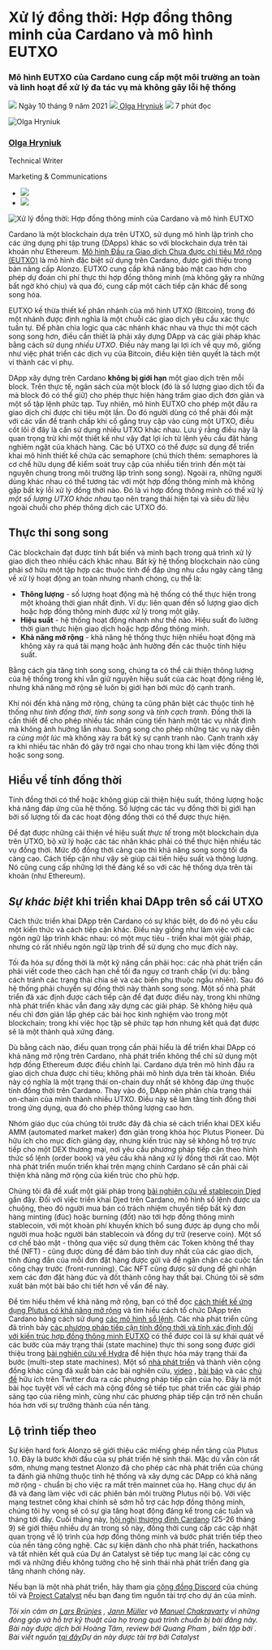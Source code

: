 # Xử lý đồng thời: Hợp đồng thông minh của Cardano và mô hình EUTXO

### **Mô hình EUTXO của Cardano cung cấp một môi trường an toàn và linh hoạt để xử lý đa tác vụ mà không gây lỗi hệ thống**

![](img/2021-09-10-concurrency-and-all-that-cardano-smart-contracts-and-the-eutxo-model.002.png) Ngày 10 tháng 9 năm 2021 ![](img/2021-09-10-concurrency-and-all-that-cardano-smart-contracts-and-the-eutxo-model.002.png)[ Olga Hryniuk](tmp//en/blog/authors/olga-hryniuk/page-1/) ![](img/2021-09-10-concurrency-and-all-that-cardano-smart-contracts-and-the-eutxo-model.003.png) 7 phút đọc

![Olga Hryniuk](img/2021-09-10-concurrency-and-all-that-cardano-smart-contracts-and-the-eutxo-model.004.png)[](tmp//en/blog/authors/olga-hryniuk/page-1/)

### [**Olga Hryniuk**](tmp//en/blog/authors/olga-hryniuk/page-1/)

Technical Writer

Marketing &amp; Communications

- ![](img/2021-09-10-concurrency-and-all-that-cardano-smart-contracts-and-the-eutxo-model.005.png)[](https://www.linkedin.com/in/olga-hryniuk-1094a3160/ "LinkedIn")
- ![](img/2021-09-10-concurrency-and-all-that-cardano-smart-contracts-and-the-eutxo-model.006.png)[](https://github.com/olgahryniuk "GitHub")

![Xử lý đồng thời: Hợp đồng thông minh của Cardano và mô hình EUTXO](img/2021-09-10-concurrency-and-all-that-cardano-smart-contracts-and-the-eutxo-model.007.jpeg)

Cardano là một blockchain dựa trên UTXO, sử dụng mô hình lập trình cho các ứng dụng phi tập trung (DApps) khác so với blockchain dựa trên tài khoản như Ethereum. [Mô hình Đầu ra Giao dịch Chưa được chi tiêu Mở rộng (EUTXO)](https://iohk.io/en/blog/posts/2021/03/11/cardanos-extended-utxo-accounting-model/) là mô hình đặc biệt sử dụng trên Cardano, được giới thiệu trong bản nâng cấp Alonzo. EUTXO cung cấp khả năng bảo mật cao hơn cho phép dự đoán chi phí thực thi hợp đồng thông minh (mà không gây ra những bất ngờ khó chịu) và qua đó, cung cấp một cách tiếp cận khác để song song hóa.

EUTXO kế thừa thiết kế phân nhánh của mô hình UTXO (Bitcoin), trong đó một nhánh được định nghĩa là một chuỗi các giao dịch yêu cầu  xác thực tuần tự. Để phân chia logic qua các nhánh khác nhau và thực thi một cách song song hơn, điều cần thiết là phải xây dựng DApp và các giải pháp khác bằng cách sử dụng *nhiều UTXO*. Điều này mang lại lợi ích về quy mô, giống như việc phát triển các dịch vụ của Bitcoin, điều kiện tiên quyết là tách một ví thành các ví phụ.

DApp xây dựng trên Cardano **không bị giới hạn** một giao dịch trên mỗi block. Trên thực tế, ngân sách của một block (đó là số lượng giao dịch tối đa mà block đó có thể giữ) cho phép thực hiện hàng trăm giao dịch đơn giản và một số tập lệnh phức tạp. Tuy nhiên, mô hình EUTXO cho phép một đầu ra giao dịch chỉ được chi tiêu một lần. Do đó người dùng có thể phải đối mặt với các vấn đề tranh chấp khi cố gắng truy cập vào cùng một UTXO, điều cốt lõi ở đây là cần sử dụng nhiều UTXO khác nhau. Lưu ý rằng điều này là quan trọng trừ khi một thiết kế như vậy đạt lợi ích từ lệnh yêu cầu đặt hàng nghiêm ngặt của khách hàng. Các bộ UTXO có thể được sử dụng để triển khai mô hình thiết kế chứa các semaphore (chú thích thêm: semaphores là cơ chế hữu dụng để kiểm soát truy cập của nhiều tiến trình đến một tài nguyên chung trong môi trường lập trình song song). Ngoài ra, những người dùng khác nhau có thể tương tác với một hợp đồng thông minh mà không gặp bất kỳ lỗi xử lý đồng thời nào. Đó là vì hợp đồng thông minh có thể xử lý *một số lượng UTXO khác nhau* tạo nên trạng thái hiện tại và siêu dữ liệu ngoài chuỗi cho phép thông dịch các UTXO đó.

## **Thực thi song song**

Các blockchain đạt được tính bất biến và minh bạch trong quá trình xử lý giao dịch theo nhiều cách khác nhau. Bất kỳ hệ thống blockchain nào cũng phải sở hữu một tập hợp các thuộc tính để đáp ứng nhu cầu ngày càng tăng về xử lý hoạt động an toàn nhưng nhanh chóng, cụ thể là:

- **Thông lượng** - số lượng hoạt động mà hệ thống có thể thực hiện trong một khoảng thời gian nhất định. Ví dụ: liên quan đến số lượng giao dịch hoặc hợp đồng thông minh được xử lý trong một giây.
- **Hiệu suất** - hệ thống hoạt động nhanh như thế nào. Hiệu suất đo lường thời gian thực hiện giao dịch hoặc hợp đồng thông minh.
- **Khả năng mở rộng** - khả năng hệ thống thực hiện nhiều hoạt động mà không xảy ra quá tải mạng hoặc ảnh hưởng đến các thuộc tính hiệu suất.

Bằng cách gia tăng tính song song, chúng ta có thể cải thiện thông lượng của hệ thống trong khi vẫn giữ nguyên hiệu suất của các hoạt động riêng lẻ, nhưng khả năng mở rộng sẽ luôn bị giới hạn bởi mức độ cạnh tranh.

Khi nói đến khả năng mở rộng, chúng ta cũng phân biệt các thuộc tính hệ thống như *tính đồng thời*, *tính song song* và *tính cạch tranh*. Đồng thời là cần thiết để cho phép nhiều tác nhân cùng tiến hành một tác vụ nhất định mà không ảnh hưởng lẫn nhau. Song song cho phép những tác vụ này diễn ra *cùng một lúc* mà không xảy ra bất kỳ sự cạnh tranh nào. Cạnh tranh xảy ra khi nhiều tác nhân đó gây trở ngại cho nhau trong khi làm việc đồng thời hoặc song song.

## **Hiểu về tính đồng thời**

Tính đồng thời có thể hoặc không giúp cải thiện hiệu suất, thông lượng hoặc khả năng đáp ứng của hệ thống. Số lượng các tác vụ đồng thời bị giới hạn bởi số lượng tối đa các hoạt động đồng thời có thể được thực hiện.

Để đạt được những cải thiện về hiệu suất *thực tế* trong một blockchain dựa trên UTXO, bộ xử lý hoặc các tác nhân khác phải có thể thực hiện nhiều tác vụ đồng thời. Mức độ đồng thời càng cao thì khả năng song song tối đa càng cao. Cách tiếp cận như vậy sẽ giúp cải tiến hiệu suất và thông lượng. Nó cũng cung cấp những lợi thế đáng kể so với các hệ thống dựa trên tài khoản (như Ethereum).

## ***Sự khác biệt* khi triển khai DApp trên sổ cái UTXO**

Cách thức triển khai DApp trên Cardano có sự khác biệt, do đó nó yêu cầu một kiến thức và cách tiếp cận khác. Điều này giống như làm việc với các ngôn ngữ lập trình khác nhau: có một mục tiêu - triển khai một giải pháp, nhưng có rất nhiều ngôn ngữ lập trình để sử dụng cho mục đích này.

Tối đa hóa sự đồng thời là một kỹ năng cần phải học: các nhà phát triển cần phải viết code theo cách hạn chế tối đa nguy cơ tranh chấp (ví dụ: bằng cách tránh các trạng thái chia sẻ và các biến phụ thuộc ngẫu nhiên). Sau đó hệ thống phải chuyển sự đồng thời này thành song song. Một số nhà phát triển đã xác định được cách tiếp cận để đạt được điều này, trong khi những nhà phát triển khác vẫn đang xây dựng các giải pháp. Sẽ không hiệu quả nếu chỉ đơn giản lắp ghép các bài học kinh nghiệm vào trong một blockchain; trong khi việc học tập sẽ phức tạp hơn nhưng kết quả đạt được sẽ là một thành quả xứng đáng.

Dù bằng cách nào, điều quan trọng cần phải hiểu là để triển khai DApp có khả năng mở rộng trên Cardano, nhà phát triển không thể chỉ sử dụng một hợp đồng Ethereum được điều chỉnh lại. Cardano dựa trên mô hình đầu ra giao dịch chưa được chi tiêu; không phải mô hình dựa trên tài khoản. Điều này có nghĩa là một trạng thái on-chain duy nhất sẽ không đáp ứng thuộc tính đồng thời trên Cardano. Thay vào đó, DApp nên phân chia trạng thái on-chain của mình thành nhiều UTXO. Điều này sẽ làm tăng tính đồng thời trong ứng dụng, qua đó cho phép thông lượng cao hơn.

Nhóm giáo dục của chúng tôi trước đây đã chia sẻ cách triển khai DEX kiểu AMM (automated market maker) đơn giản trong khóa học Plutus Pioneer. Dù hữu ích cho mục đích giảng dạy, nhưng kiến trúc này sẽ không hỗ trợ trực tiếp cho một DEX thương mại, nơi yêu cầu phương pháp tiếp cận theo hình thức sổ lệnh (order book) và yêu cầu khả năng xử lý đồng thời rất cao. Một nhà phát triển muốn triển khai trên mạng chính Cardano sẽ cần phải cải thiện khả năng mở rộng của kiến trúc cho phù hợp.

Chúng tôi đã đề xuất một giải pháp trong [bài nghiên cứu về stablecoin Djed](https://iohk.io/en/research/library/papers/djeda-formally-verified-crypto-backed-pegged-algorithmic-stablecoin/) gần đây. Đối với việc triển khai Djed trên Cardano, mô hình sổ lệnh được ưa chuộng, theo đó người mua bán có trách nhiệm chuyển tiếp bất kỳ đơn hàng minting (đúc) hoặc burning (đốt) nào tới hợp đồng thông minh stablecoin, với một khoản phí khuyến khích bổ sung được áp dụng cho mỗi người mua hoặc người bán stablecoin và đồng dự trữ (reserve coin). Một số cơ chế bảo mật - thông qua việc sử dụng thêm các Token không thể thay thế (NFT) - cũng được dùng để đảm bảo tính duy nhất của các giao dịch, tính đúng đắn của mỗi đơn đặt hàng được gửi và để ngăn chặn các cuộc tấn công chạy trước (front-running). Các NFT cũng được sử dụng để ghi nhận xem các đơn đặt hàng đúc và đốt thành công hay thất bại. Chúng tôi sẽ sớm xuất bản một bài báo chi tiết hơn về vấn đề này.

Để tìm hiểu thêm về khả năng mở rộng, bạn có thể đọc [cách thiết kế ứng dụng Plutus có khả năng mở rộng](https://plutus.readthedocs.io/en/latest/plutus/howtos/writing-a-scalable-app.html) và tìm hiểu cách tổ chức DApp trên Cardano bằng cách sử dụng [các mô hình sổ lệnh](https://plutus.readthedocs.io/en/latest/plutus/explanations/order-book-pattern.html). Các nhà phát triển cũng đã trình bày [các phương pháp tiếp cận tính đồng thời và tính xác định đối với kiến trúc hợp đồng thông minh EUTXO](https://medium.com/meld-labs/concurrent-deterministic-batching-on-the-utxo-ledger-99040f809706) có thể được coi là sự khái quát về các bước của máy trạng thái (state machine) thực thi song song được giới thiệu trong [bài nghiên cứu về Hydra](https://iohk.io/en/research/library/papers/hydrafast-isomorphic-state-channels/) để hiện thực hóa máy trạng thái đa bước (multi-step state machines). Một số [nhà phát triển](https://twitter.com/ErgoDex/status/1434241104015151105?s=20) và thành viên cộng đồng khác cũng đã xuất bản các bài nghiên cứu, [video](https://youtube.com/watch?v=TxnvYsBnLjQ) , [bài báo](https://sundaeswap-finance.medium.com/concurrency-state-cardano-c160f8c07575) và các [chủ đề](https://twitter.com/CardanoMaladex/status/1434960813006200835) hữu ích trên Twitter đưa ra các phương pháp tiếp cận của họ. Đây là một bài học tuyệt vời về cách mà cộng đồng sẽ tiếp tục phát triển các giải pháp sáng tạo của riêng mình, cũng như các phương pháp tiếp cận trở nên chuẩn hóa hơn với sự trưởng thành của nền tảng.

## **Lộ trình tiếp theo**

Sự kiện hard fork Alonzo sẽ giới thiệu các miếng ghép nền tảng của Plutus 1.0. Đây là bước khởi đầu của sự phát triển hệ sinh thái. Mặc dù vẫn còn rất sớm, nhưng mạng testnet Alonzo đã cho phép các nhà phát triển của chúng ta đánh giá những thuộc tính hệ thống và xây dựng các DApp có khả năng mở rộng - chuẩn bị cho việc ra mắt trên mainnet của họ. Hàng chục dự án đã và đang làm việc với các phiên bản môi trường Plutus nội bộ. Với việc mạng testnet công khai chính sẽ sớm hỗ trợ các hợp đồng thông minh, chúng tôi hy vọng sẽ có sự gia tăng hoạt động đáng kể trong các tuần và tháng tới đây. Cuối tháng này, [hội nghị thượng đỉnh Cardano](https://summit.cardano.org/) (25-26 tháng 9) sẽ giới thiệu nhiều dự án trong số này, đồng thời cung cấp các cập nhật quan trọng về lộ trình của hợp đồng thông minh và bước phát triển tiếp theo của nền tảng công nghệ. Các sự kiện dành cho nhà phát triển, hackathons và tất nhiên kết quả của Dự án Catalyst sẽ tiếp tục mang lại các công cụ mới và những điều không tưởng cho hệ sinh thái nhà phát triển đang gia tăng nhanh chóng này.

Nếu bạn là một nhà phát triển, hãy tham gia [cộng đồng Discord](https://discord.gg/ScxDkrxpBg) của chúng tôi và [Project Catalyst](https://cardano.ideascale.com/a/index) nếu bạn đang tìm nguồn tài trợ cho dự án của mình.

*Tôi xin cảm ơn [Lars Brünjes](https://github.com/brunjlar) , [Jann Müller](https://github.com/j-mueller) và [Manuel Chakravarty](https://github.com/mchakravarty) vì những đóng góp và hỗ trợ kỹ thuật của họ trong quá trình chuẩn bị bài đăng này.<br>Bài này được dịch bởi Hoàng Tâm, review bởi Quang Pham , biên tập bởi . Bài viết nguồn [tại đây](https://iohk.io/en/blog/posts/2021/09/10/concurrency-and-all-that-cardano-smart-contracts-and-the-eutxo-model/)*Dự án này được tài trợ bởi Catalyst**
